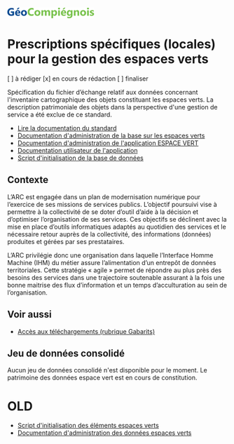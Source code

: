![picto](https://github.com/sigagglocompiegne/orga_gest_igeo/blob/master/doc/img/geocompiegnois_2020_reduit_v2.png)

# Prescriptions spécifiques (locales) pour la gestion des espaces verts

[ ] à rédiger [x] en cours de rédaction [ ] finaliser

Spécification du fichier d’échange relatif aux données concernant l'inventaire cartographique des objets constituant les espaces verts. La description patrimoniale des objets dans la perspective d'une gestion de service a été exclue de ce standard. 

- [Lire la documentation du standard](gabarit/livrables.md)
- [Documentation d'administration de la base sur les espaces verts](bdd/doc_admin_bd_ev.md)
- [Documentation d'administration de l'application ESPACE VERT](app/doc_admin_app_ev.md)
- [Documentation utilisateur de l'application](app/doc_user_app_ev.md)
- [Script d'initialisation de la base de données](bdd/script.md)


## Contexte

L’ARC est engagée dans un plan de modernisation numérique pour l’exercice de ses missions de services publics. L’objectif poursuivi vise à permettre à la collectivité de se doter d’outil d’aide à la décision et d’optimiser l’organisation de ses services. Ces objectifs se déclinent avec la mise en place d’outils informatiques adaptés au quotidien des services et le nécessaire retour auprès de la collectivité, des informations (données) produites et gérées par ses prestataires. 

L’ARC privilégie donc une organisation dans laquelle l’Interface Homme Machine (IHM) du métier assure l’alimentation d’un entrepôt de données territoriales. Cette stratégie « agile » permet de répondre au plus près des besoins des services dans une trajectoire soutenable assurant à la fois une bonne maitrise des flux d’information et un temps d’acculturation au sein de l’organisation.

## Voir aussi

- [Accès aux téléchargements (rubrique Gabarits)](https://github.com/sigagglocompiegne/espace_vert/blob/master/gabarit/livrables.md)

## Jeu de données consolidé

Aucun jeu de données consolidé n'est disponible pour le moment. Le patrimoine des données espace vert est en cours de constitution.






# OLD
- [Script d'initialisation des éléments espaces verts](sql/init_bd_ev.sql) 
- [Documentation d'administration des données espaces verts](doc/doc_admin_bd_ev.md) 
